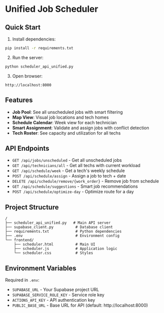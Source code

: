 # Unified Job Scheduler

## Quick Start

1. Install dependencies:
```bash
pip install -r requirements.txt
```

2. Run the server:
```bash
python scheduler_api_unified.py
```

3. Open browser:
```
http://localhost:8000
```

## Features

- **Job Pool**: See all unscheduled jobs with smart filtering
- **Map View**: Visual job locations and tech homes
- **Schedule Calendar**: Week view for each technician
- **Smart Assignment**: Validate and assign jobs with conflict detection
- **Tech Roster**: See capacity and utilization for all techs

## API Endpoints

- `GET /api/jobs/unscheduled` - Get all unscheduled jobs
- `GET /api/technicians/all` - Get all techs with current workload
- `GET /api/schedule/week` - Get a tech's weekly schedule
- `POST /api/schedule/assign` - Assign a job to tech + date
- `DELETE /api/schedule/remove/{work_order}` - Remove job from schedule
- `GET /api/schedule/suggestions` - Smart job recommendations
- `POST /api/schedule/optimize-day` - Optimize route for a day

## Project Structure

```
/
├── scheduler_api_unified.py   # Main API server
├── supabase_client.py          # Database client
├── requirements.txt            # Python dependencies
├── .env                        # Environment config
└── frontend/
    ├── scheduler.html          # Main UI
    ├── scheduler.js            # Application logic
    └── scheduler.css           # Styles
```

## Environment Variables

Required in `.env`:
- `SUPABASE_URL` - Your Supabase project URL
- `SUPABASE_SERVICE_ROLE_KEY` - Service role key
- `ACTIONS_API_KEY` - API authentication key
- `PUBLIC_BASE_URL` - Base URL for API (default: http://localhost:8000)
